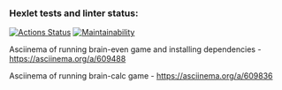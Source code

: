 ### Hexlet tests and linter status:
[![Actions Status](https://github.com/aldente0/php-project-45/workflows/hexlet-check/badge.svg)](https://github.com/aldente0/php-project-45/actions)
[![Maintainability](https://api.codeclimate.com/v1/badges/787a8845ebbb98fcb663/maintainability)](https://codeclimate.com/github/aldente0/php-project-45/maintainability)

Asciinema of running brain-even game and installing dependencies - https://asciinema.org/a/609488

Asciinema of running brain-calc game - https://asciinema.org/a/609836
